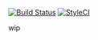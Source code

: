 [![Build Status](https://travis-ci.org/pskuza/twofactorauthqr.svg?branch=master)](https://travis-ci.org/pskuza/twofactorauthqr)
[![StyleCI](https://styleci.io/repos/100250549/shield?branch=master)](https://styleci.io/repos/100250549)

wip